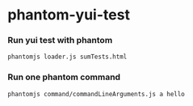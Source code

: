 # phantom-yui-test

### Run yui test with phantom

    phantomjs loader.js sumTests.html

### Run one phantom command

    phantomjs command/commandLineArguments.js a hello